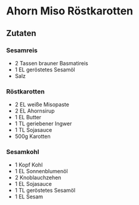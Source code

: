 # Ahorn Miso Röstkarotten
## Zutaten
### Sesamreis
- 2 Tassen brauner Basmatireis
- 1 EL geröstetes Sesamöl
- Salz

### Röstkarotten
- 2 EL weiße Misopaste
- 2 EL Ahornsirup
- 1 EL Butter
- 1 TL geriebener Ingwer
- 1 TL Sojasauce
- 500g Karotten

### Sesamkohl
- 1 Kopf Kohl
- 1 EL Sonnenblumenöl
- 2 Knoblauchzehen
- 1 EL Sojasauce
- 1 TL geröstetes Sesamöl
- 1 EL Sesam